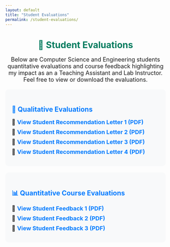 ```yaml
---
layout: default
title: "Student Evaluations"
permalink: /student-evaluations/
---
```


<h1 style="text-align: center; color: #007b5e;">📑 Student Evaluations</h1>

<p style="text-align: center; font-size: 18px;">
    Below are Computer Science and Engineering students quantitative evaluations and course feedback highlighting my impact as an a Teaching Assistant and Lab Instructor. 
    Feel free to view or download the evaluations.
</p>

<div style="max-width: 800px; margin: 20px auto; padding: 20px; background-color: #f8f9fa; border-radius: 10px;">
    <h2 style="color: #007bff;">📜 Qualitative Evaluations</h2>
    <ul style="list-style: none; padding-left: 0;">
        <li style="margin-bottom: 10px; font-size: 18px;">
            📄 <a href="/assets/Student_recommendation_letter1.pdf" target="_blank" 
                 style="color: #007bff; text-decoration: none; font-weight: bold;">
                 View Student Recommendation Letter 1 (PDF)
            </a>
        </li>
        <li style="margin-bottom: 10px; font-size: 18px;">
            📄 <a href="/assets/Student_recommendation_Letter2.pdf" target="_blank" 
                 style="color: #007bff; text-decoration: none; font-weight: bold;">
                 View Student Recommendation Letter 2 (PDF)
            </a>
        </li>
        <li style="margin-bottom: 10px; font-size: 18px;">
            📄 <a href="/assets/Student_recommendation_Letter3.pdf" target="_blank" 
                 style="color: #007bff; text-decoration: none; font-weight: bold;">
                 View Student Recommendation Letter 3 (PDF)
            </a>
        </li>
        <li style="margin-bottom: 10px; font-size: 18px;">
            📄 <a href="/assets/Student_Recomendation_Letter4.pdf" target="_blank" 
                 style="color: #007bff; text-decoration: none; font-weight: bold;">
                 View Student Recommendation Letter 4 (PDF)
            </a>
        </li>
    </ul>
</div>

<div style="max-width: 800px; margin: 20px auto; padding: 20px; background-color: #f8f9fa; border-radius: 10px;">
    <h2 style="color: #007bff;">📊 Quantitative Course Evaluations</h2>
    <ul style="list-style: none; padding-left: 0;">
        <li style="margin-bottom: 10px; font-size: 18px;">
            📄 <a href="/assets/CIS_151_Course_Feedback_1.pdf" target="_blank" 
                 style="color: #007bff; text-decoration: none; font-weight: bold;">
                 View Student Feedback 1 (PDF)
            </a>
        </li>
        <li style="margin-bottom: 10px; font-size: 18px;">
            📄 <a href="/assets/CIS_151_course_Feedback_2.pdf" target="_blank" 
                 style="color: #007bff; text-decoration: none; font-weight: bold;">
                 View Student Feedback 2 (PDF)
            </a>
        </li>
        <li style="margin-bottom: 10px; font-size: 18px;">
            📄 <a href="/assets/CIS151_Fall_detailed_evaluation.pdf" target="_blank" 
                 style="color: #007bff; text-decoration: none; font-weight: bold;">
                 View Student Feedback 3 (PDF)
            </a>
        </li>
    </ul>
</div>
